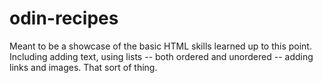 # odin-recipes
Meant to be a showcase of the basic HTML skills learned up to this point. Including adding text, using lists -- both ordered and unordered -- adding links and images. That sort of thing.
